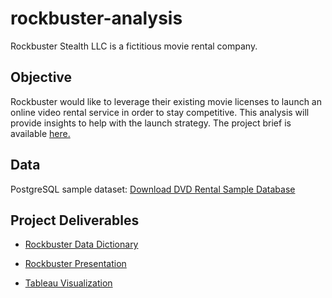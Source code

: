 # **rockbuster-analysis** 

Rockbuster Stealth LLC is a fictitious movie rental company.

## **Objective**  

Rockbuster would like to leverage their existing movie licenses to launch an online video rental service in order to stay competitive. This analysis will provide insights to help with the launch strategy. The project brief is available [here.](https://github.com/pgideonhub/rockbuster-analysis/files/10505468/A3_Data_Project_Brief.-.RockBuster.pdf)


## **Data**

PostgreSQL sample dataset: [Download DVD Rental Sample Database](https://github.com/pgideonhub/rockbuster-analysis/files/10505049/dvdrental.zip)

## **Project Deliverables**

- [Rockbuster Data Dictionary](https://github.com/pgideonhub/rockbuster-analysis/files/10505371/Rockbuster.Data.Dictionary.pdf)

- [Rockbuster Presentation](https://github.com/pgideonhub/rockbuster-analysis/files/10505395/Rockbuster.Presentation.pdf)

- [Tableau Visualization](https://public.tableau.com/app/profile/pauline.gideon/viz/RockbusterVisualization2/Story1?publish=yes)
